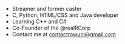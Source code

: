 - Streamer and former caster
- C, Python, HTML/CSS and Java developer
- Learning C++ and C#
- Co-Founder of the @realRCorp
- Contact me at contactrowuni@gmail.com

<!---
Rowuni/Rowuni is a ✨ special ✨ repository because its `README.md` (this file) appears on your GitHub profile.
You can click the Preview link to take a look at your changes.
--->
